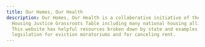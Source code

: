 ```yaml
---
title: Our Homes, Our Health
description: Our Homes, Our Health is a collaborative initiative of the National
  Housing Justice Grassroots Table including many national housing alliances.
  This website has helpful resources broken down by state and examples of model
  legsilation for eviction moratoriums and for canceling rent.
---
```

